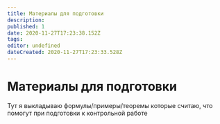 ```yaml
---
title: Материалы для подготовки
description: 
published: 1
date: 2020-11-27T17:23:38.152Z
tags: 
editor: undefined
dateCreated: 2020-11-27T17:23:33.528Z
---
```


# Материалы для подготовки

Тут я выкладываю формулы/примеры/теоремы которые считаю, что помогут при подготовки к контрольной работе
